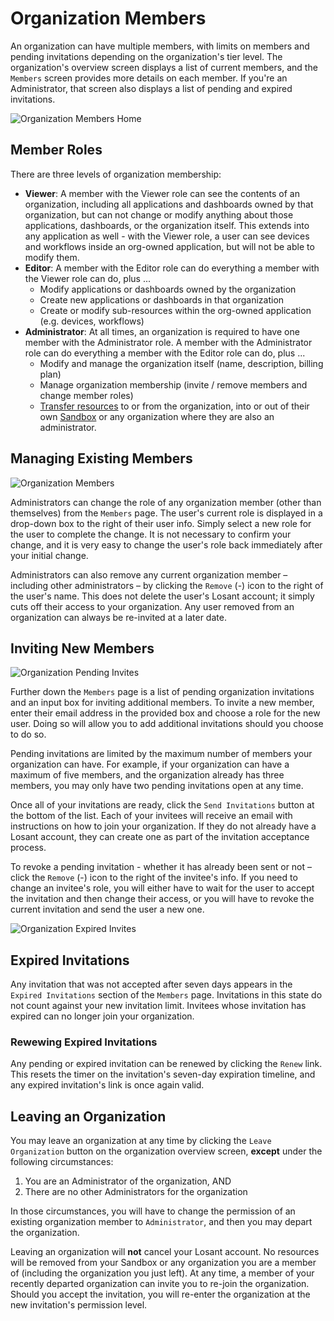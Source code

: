 # Organization Members

An organization can have multiple members, with limits on members and pending invitations depending on the organization's tier level. The organization's overview screen displays a list of current members, and the `Members` screen provides more details on each member. If you're an Administrator, that screen also displays a list of pending and expired invitations.

![Organization Members Home](/images/organizations/organization-members-home.png "Organization Members Home")

## Member Roles

There are three levels of organization membership:

*   **Viewer**: A member with the Viewer role can see the contents of an organization, including all applications and dashboards owned by that organization, but can not change or modify anything about those applications, dashboards, or the organization itself. This extends into any application as well - with the Viewer role, a user can see devices and workflows inside an org-owned application, but will not be able to modify them.
*   **Editor**: A member with the Editor role can do everything a member with the Viewer role can do, plus ...
    * Modify applications or dashboards owned by the organization
    * Create new applications or dashboards in that organization
    * Create or modify sub-resources within the org-owned application (e.g. devices, workflows)
*   **Administrator**: At all times, an organization is required to have one member with the Administrator role. A member with the Administrator role can do everything a member with the Editor role can do, plus ...
    * Modify and manage the organization itself (name, description, billing plan)
    * Manage organization membership (invite / remove members and change member roles)
    * [Transfer resources](/organizations/transferring-resources) to or from the organization, into or out of their own [Sandbox](/user-accounts/sandbox) or any organization where they are also an administrator.

## Managing Existing Members

![Organization Members](/images/organizations/organization-members.png "Organization Members")

Administrators can change the role of any organization member (other than themselves) from the `Members` page. The user's current role is displayed in a drop-down box to the right of their user info. Simply select a new role for the user to complete the change. It is not necessary to confirm your change, and it is very easy to change the user's role back immediately after your initial change.

Administrators can also remove any current organization member – including other administrators – by clicking the `Remove` (-) icon to the right of the user's name. This does not delete the user's Losant account; it simply cuts off their access to your organization. Any user removed from an organization can always be re-invited at a later date.

## Inviting New Members

![Organization Pending Invites](/images/organizations/organization-pending-invites.png "Organization Pending Invites")

Further down the `Members` page is a list of pending organization invitations and an input box for inviting additional members. To invite a new member, enter their email address in the provided box and choose a role for the new user. Doing so will allow you to add additional invitations should you choose to do so.

Pending invitations are limited by the maximum number of members your organization can have. For example, if your organization can have a maximum of five members, and the organization already has three members, you may only have two pending invitations open at any time.

Once all of your invitations are ready, click the `Send Invitations` button at the bottom of the list. Each of your invitees will receive an email with instructions on how to join your organization. If they do not already have a Losant account, they can create one as part of the invitation acceptance process.

To revoke a pending invitation - whether it has already been sent or not – click the `Remove` (-) icon to the right of the invitee's info. If you need to change an invitee's role, you will either have to wait for the user to accept the invitation and then change their access, or you will have to revoke the current invitation and send the user a new one.

![Organization Expired Invites](/images/organizations/organization-expired-invites.png "Organization Expired Invites")

## Expired Invitations

Any invitation that was not accepted after seven days appears in the `Expired Invitations` section of the `Members` page. Invitations in this state do not count against your new invitation limit. Invitees whose invitation has expired can no longer join your organization.

### Rewewing Expired Invitations

Any pending or expired invitation can be renewed by clicking the `Renew` link. This resets the timer on the invitation's seven-day expiration timeline, and any expired invitation's link is once again valid.

## Leaving an Organization

You may leave an organization at any time by clicking the `Leave Organization` button on the organization overview screen, **except** under the following circumstances:

1.   You are an Administrator of the organization, AND
2.   There are no other Administrators for the organization

In those circumstances, you will have to change the permission of an existing organization member to `Administrator`, and then you may depart the organization.

Leaving an organization will **not** cancel your Losant account. No resources will be removed from your Sandbox or any organization you are a member of (including the organization you just left). At any time, a member of your recently departed organization can invite you to re-join the organization. Should you accept the invitation, you will re-enter the organization at the new invitation's permission level.
